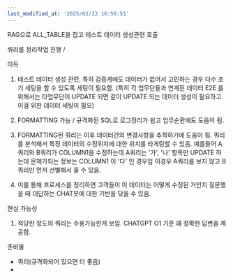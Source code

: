 ```yaml
---
last_modified_at: '2025/02/22 16:56:51'
---
```

RAG으로 ALL_TABLE을 잡고 테스트 데이터 생성관련 호출

쿼리를 정리작업 진행 / 


이득
1. 테스트 데이터 생성 관련, 특히 검증계에도 데이터가 없어서 고민하는 경우 다수 초기 세팅을 할 수 있도록 세팅이 필요함. (특히 각 업무단들과 연계된 데이터 E2E 를 위해서는 타업무단이 UPDATE 되면 같이 UPDATE 되는 데이터 생성이 필요하고 이걸 위한 데이터 세팅이 필요)

2. FORMATTING 가능 / 규격화된 SQL로 로그정리가 쉽고 업무순환에도 도움이 됨.

3. FORMATTING된 쿼리는 이후 데이터간의 변경사항을 추적하기에 도움이 됨.
     쿼리를 분석해서 특정 데이터의 수정위치에 대한 위치를 타게팅할 수 있음. 
     예를들어 A쿼리와 B쿼리가 COLUMN1을 수정하는데 A쿼리는 '가', '나' 항목만 UPDATE 하는데 문제가되는 정보는 COLUMN1 이 '다' 인 경우임 이경우 A쿼리를 보지 않고 B쿼리만 먼저 선별해서 줄 수 있음.

4. 이를 통해 프로세스를 정리하면 고객들이 이 데이터는 어떻게 수정된 거인지 질문했을 때 대답하는 CHAT봇에 대한 기반을 닦을 수 있음.



현실 가능성
1. 적당한 정도의 쿼리는 수용가능한게 보임. CHATGPT O1 기준 꽤 정확한 답변을 제공함.



준비물 
- 쿼리(규격화되어 있으면 더 좋음)
- 
